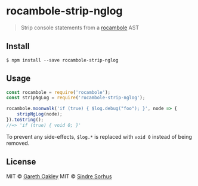 # rocambole-strip-nglog

> Strip console statements from a [rocambole](https://github.com/millermedeiros/rocambole) AST


## Install

```
$ npm install --save rocambole-strip-nglog
```


## Usage

```js
const rocambole = require('rocambole');
const stripNgLog = require('rocambole-strip-nglog');

rocambole.moonwalk('if (true) { $log.debug("foo"); }', node => {
	stripNgLog(node);
}).toString();
//=> 'if (true) { void 0; }'
```

To prevent any side-effects, `$log.*` is replaced with `void 0` instead of being removed.


## License

MIT © [Gareth Oakley](http://gazoakley.com)
MIT © [Sindre Sorhus](http://sindresorhus.com)
